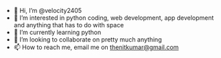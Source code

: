 - 👋 Hi, I’m @velocity2405
- 👀 I’m interested in python coding, web development, app development and anything that has to do with space
- 🌱 I’m currently learning python
- 💞️ I’m looking to collaborate on pretty much anything
- 📫 How to reach me, email me on thenitkumar@gmail.com

<!---
velocity2405/velocity2405 is a ✨ special ✨ repository because its `README.md` (this file) appears on your GitHub profile.
You can click the Preview link to take a look at your changes.
--->
